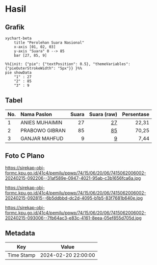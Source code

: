 # Hasil

## Grafik

```mermaid
xychart-beta
    title "Perolehan Suara Nasional"
    x-axis [01, 02, 03]
    y-axis "Suara" 0 --> 85
    bar [27, 85, 9]
```

```mermaid
%%{init: {"pie": {"textPosition": 0.5}, "themeVariables": {"pieOuterStrokeWidth": "5px"}} }%%
pie showData
    "1" : 27
    "2" : 85
    "3" : 9
```

## Tabel

| No. | Nama Paslon    | Suara | Suara (raw) | Persentase |
|:--- |:-------------- | -----:| -----------:| ----------:|
| 1   | ANIES MUHAIMIN | 27    | [27][p-1]   | 22,31      |
| 2   | PRABOWO GIBRAN | 85    | [85][p-2]   | 70,25      |
| 3   | GANJAR MAHFUD  | 9     | [9][p-3]    | 7,44       |


[p-1]: https://github.com/gigit-pemilu/pemilu-2024/blob/main/pilpres/hitung-suara/sub/74-sulawesi-tenggara/sub/15-buton-selatan/sub/06-siompu/sub/2006-karae/sub/002-tps/sub/paslon-1.txt
[p-2]: https://github.com/gigit-pemilu/pemilu-2024/blob/main/pilpres/hitung-suara/sub/74-sulawesi-tenggara/sub/15-buton-selatan/sub/06-siompu/sub/2006-karae/sub/002-tps/sub/paslon-2.txt
[p-3]: https://github.com/gigit-pemilu/pemilu-2024/blob/main/pilpres/hitung-suara/sub/74-sulawesi-tenggara/sub/15-buton-selatan/sub/06-siompu/sub/2006-karae/sub/002-tps/sub/paslon-3.txt

## Foto C Plano

https://sirekap-obj-formc.kpu.go.id/41c4/pemilu/ppwp/74/15/06/20/06/7415062006002-20240215-092206--31af589e-0947-4021-95ab-c3b1656fca6a.jpg

https://sirekap-obj-formc.kpu.go.id/41c4/pemilu/ppwp/74/15/06/20/06/7415062006002-20240215-092815--6b5ddbbd-dc2d-4095-b1b5-83f7681b640e.jpg

https://sirekap-obj-formc.kpu.go.id/41c4/pemilu/ppwp/74/15/06/20/06/7415062006002-20240215-093006--7fb64ac3-e83c-4161-8eea-05ef855d705d.jpg


## Metadata

| Key        | Value               |
| ---------- | ------------------- |
| Time Stamp | 2024-02-20 22:00:00 |



